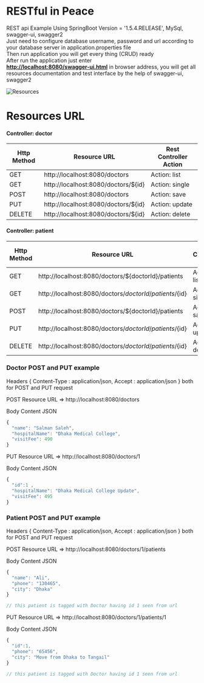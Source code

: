 # RESTful in Peace
REST api Example Using SpringBoot Version = '1.5.4.RELEASE', MySql, swagger-ui, swagger2
<br/> Just need to configure database username, password and url according to your database server in application.properties file
<br/> Then run application you will get every thing (CRUD) ready 
<br/> After run the application just enter
<br/> [**http://localhost:8080/swagger-ui.html**](http://localhost:8080/swagger-ui.html) in browser address,
 you will get all resources documentation and test interface by the help of swagger-ui, swagger2
 
![Resources](https://github.com/javagrails/restfulinpeace/blob/master/docs/resources-structure.png)



# Resources URL
#### <i class="icon-file"></i> Controller: doctor

| Http Method | Resource URL | Rest Controller Action |
| ------- | ------- | ------- |
| GET | http://localhost:8080/doctors | Action: list |
| GET | http://localhost:8080/doctors/${id} | Action: single |
| POST | http://localhost:8080/doctors | Action: save |
| PUT | http://localhost:8080/doctors/${id} | Action: update |
| DELETE | http://localhost:8080/doctors/${id} | Action: delete |

#### <i class="icon-file"></i> Controller: patient 

| Http Method | Resource URL | Rest Controller Action |
| ------- | ------- | ------- |
| GET | http://localhost:8080/doctors/${doctorId}/patients | Action: list |
| GET | http://localhost:8080/doctors/${doctorId}/patients/${id} | Action: single |
| POST | http://localhost:8080/doctors/${doctorId}/patients | Action: save |
| PUT | http://localhost:8080/doctors/${doctorId}/patients/${id}  | Action: update |
| DELETE | http://localhost:8080/doctors/${doctorId}/patients/${id}  | Action: delete |


### Doctor POST and PUT example
Headers { Content-Type : application/json, Accept : application/json } both for POST and PUT request

POST Resource URL => http://localhost:8080/doctors

Body Content JSON 
```javascript
{
  "name": "Salman Saleh",
  "hospitalName": "Dhaka Medical College",
  "visitFee": 490
}
```

PUT Resource URL => http://localhost:8080/doctors/1

Body Content JSON 
```javascript
{
  "id":1 ,
  "hospitalName": "Dhaka Medical College Update",
  "visitFee": 495
}
```  
 

### Patient POST and PUT example
Headers { Content-Type : application/json, Accept : application/json } both for POST and PUT request

POST Resource URL => http://localhost:8080/doctors/1/patients

Body Content JSON 
```javascript
{
  "name": "Ali",
  "phone": "130465",
  "city": "Dhaka"
}

// this patient is tagged with Doctor having id 1 seen from url
```


PUT Resource URL => http://localhost:8080/doctors/1/patients/1

Body Content JSON 
```javascript
{
  "id":1,
  "phone": "65456",
  "city": "Move from Dhaka to Tangail"
}

// this patient is tagged with Doctor having id 1 seen from url
```


